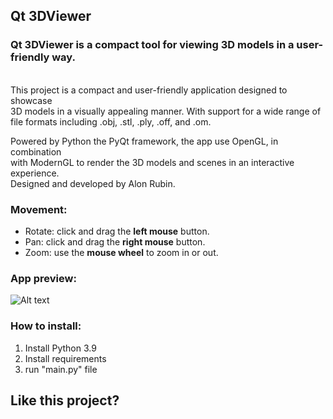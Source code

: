 ## Qt 3DViewer
### Qt 3DViewer is a compact tool for viewing 3D models in a user-friendly way. 

<br>This project is a compact and user-friendly application designed to showcase 
<br>3D models in a visually appealing manner. With support for a wide range of 
<br>file formats including .obj, .stl, .ply, .off, and .om.

Powered by Python the PyQt framework, the app use OpenGL, in combination 
<br>with ModernGL to render the 3D models and scenes in an interactive experience.
<br>Designed and developed by Alon Rubin.


### Movement:
- Rotate:  click and drag the <b>left mouse</b> button.
- Pan: click and drag the <b>right mouse</b> button.
- Zoom: use the <b>mouse wheel</b> to zoom in or out.


### App preview:
![Alt text](https://github.com/alonrubintec/3DViewer/blob/master/resource/app_preview.PNG?raw=true "app_preview.png")

### How to install:

1. Install Python 3.9
2. Install requirements
3. run "main.py" file

## Like this project?

